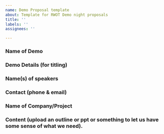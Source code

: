 ```yaml
---
name: Demo Proposal template
about: Template for RWOT Demo night proposals
title: ''
labels: ''
assignees: ''

---
```


### Name of Demo

### Demo Details (for titling)

### Name(s) of speakers

### Contact (phone & email)

### Name of Company/Project

### Content (upload an outline or ppt or something to let us have some sense of what we need).
